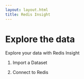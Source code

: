 ```yaml
---
layout: layout.html
title: Redis Insight
---
```


# Explore the data

Explore your data with Redis Insight

1. Import a Dataset

2. Connect to Redis 